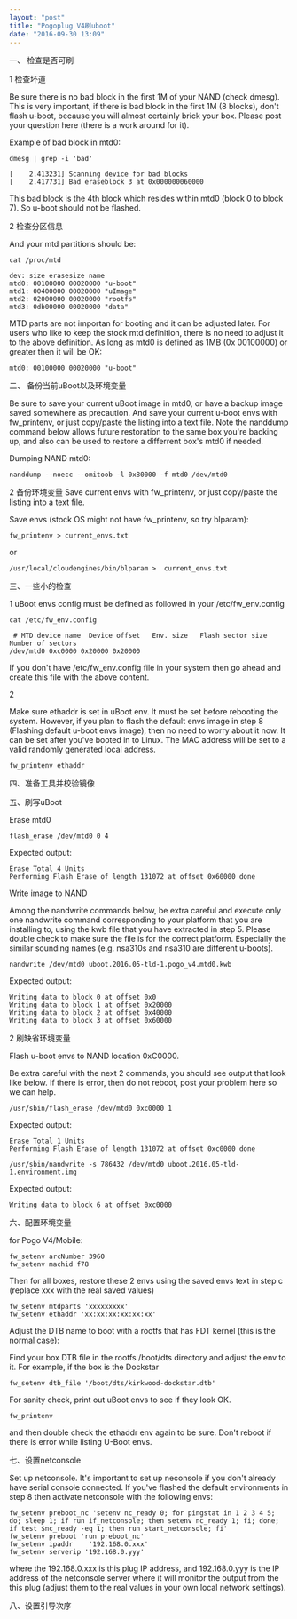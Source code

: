 ```yaml
---
layout: "post"
title: "Pogoplug V4刷uboot"
date: "2016-09-30 13:09"
---
```


一、 检查是否可刷

1 检查坏道

Be sure there is no bad block in the first 1M of your NAND (check dmesg). This is very important, if there is bad block in the first 1M (8 blocks), don't flash u-boot, because you will almost certainly brick your box. Please post your question here (there is a work around for it).

Example of bad block in mtd0:

```
dmesg | grep -i 'bad'

[    2.413231] Scanning device for bad blocks
[    2.417731] Bad eraseblock 3 at 0x000000060000
```

This bad block is the 4th block which resides within mtd0 (block 0 to block 7). So u-boot should not be flashed.

2 检查分区信息

And your mtd partitions should be:

```
cat /proc/mtd

dev: size erasesize name
mtd0: 00100000 00020000 "u-boot"
mtd1: 00400000 00020000 "uImage"
mtd2: 02000000 00020000 "rootfs"
mtd3: 0db00000 00020000 "data"
```

 MTD parts are not importan for booting and it can be adjusted later. For users who like to keep the stock mtd definition, there is no need to adjust it to the above definition. As long as mtd0 is defined as 1MB (0x 00100000) or greater then it will be OK:

```
mtd0: 00100000 00020000 "u-boot"
```

二、 备份当前uBoot以及环境变量

Be sure to save your current uBoot image in mtd0, or have a backup image saved somewhere as precaution. And save your current u-boot envs with fw_printenv, or just copy/paste the listing into a text file. Note the nanddump command below allows future restoration to the same box you're backing up, and also can be used to restore a differrent box's mtd0 if needed.

Dumping NAND mtd0:

```
nanddump --noecc --omitoob -l 0x80000 -f mtd0 /dev/mtd0
```

2 备份环境变量
Save current envs with fw_printenv, or just copy/paste the listing into a text file.

Save envs (stock OS might not have fw_printenv, so try blparam):

```
fw_printenv > current_envs.txt
```
or

```
/usr/local/cloudengines/bin/blparam >  current_envs.txt
```

三、一些小的检查

1
uBoot envs config must be defined as followed in your /etc/fw_env.config

```
cat /etc/fw_env.config

 # MTD device name	Device offset	Env. size	Flash sector size	Number of sectors
/dev/mtd0 0xc0000 0x20000 0x20000
```

If you don't have /etc/fw_env.config file in your system then go ahead and create this file with the above content.


2

Make sure ethaddr is set in uBoot env. It must be set before rebooting the system. However, if you plan to flash the default envs image in step 8 (Flashing default u-boot envs image), then no need to worry about it now. It can be set after you've booted in to Linux. The MAC address will be set to a valid randomly generated local address.

```
fw_printenv ethaddr
```

四、准备工具并校验镜像

五、刷写uBoot

Erase mtd0

```
flash_erase /dev/mtd0 0 4
```

Expected output:

```
Erase Total 4 Units
Performing Flash Erase of length 131072 at offset 0x60000 done
```

Write image to NAND

Among the nandwrite commands below, be extra careful and execute only one nandwrite command corresponding to your platform that you are installing to, using the kwb file that you have extracted in step 5. Please double check to make sure the file is for the correct platform. Especially the similar sounding names (e.g. nsa310s and nsa310 are different u-boots).

```
nandwrite /dev/mtd0 uboot.2016.05-tld-1.pogo_v4.mtd0.kwb
```

Expected output:

```
Writing data to block 0 at offset 0x0
Writing data to block 1 at offset 0x20000
Writing data to block 2 at offset 0x40000
Writing data to block 3 at offset 0x60000
```

2 刷缺省环境变量

Flash u-boot envs to NAND location 0xC0000.

Be extra careful with the next 2 commands, you should see output that look like below. If there is error, then do not reboot, post your problem here so we can help.

```
/usr/sbin/flash_erase /dev/mtd0 0xc0000 1
```
Expected output:

```
Erase Total 1 Units
Performing Flash Erase of length 131072 at offset 0xc0000 done
```

```
/usr/sbin/nandwrite -s 786432 /dev/mtd0 uboot.2016.05-tld-1.environment.img
```
Expected output:

```
Writing data to block 6 at offset 0xc0000
```

六、配置环境变量

for Pogo V4/Mobile:

```
fw_setenv arcNumber 3960
fw_setenv machid f78
```

Then for all boxes, restore these 2 envs using the saved envs text in step c (replace xxx with the real saved values)

```
fw_setenv mtdparts 'xxxxxxxxx'
fw_setenv ethaddr 'xx:xx:xx:xx:xx:xx'
```

Adjust the DTB name to boot with a rootfs that has FDT kernel (this is the normal case):

Find your box DTB file in the rootfs /boot/dts directory and adjust the env to it. For example, if the box is the Dockstar

```
fw_setenv dtb_file '/boot/dts/kirkwood-dockstar.dtb'
```

For sanity check, print out uBoot envs to see if they look OK.

```
fw_printenv
```

and then double check the ethaddr env again to be sure. Don't reboot if there is error while listing U-Boot envs.

七、设置netconsole

Set up netconsole. It's important to set up neconsole if you don't already have serial console connected. If you've flashed the default environments in step 8 then activate netconsole with the following envs:

```
fw_setenv preboot_nc 'setenv nc_ready 0; for pingstat in 1 2 3 4 5; do; sleep 1; if run if_netconsole; then setenv nc_ready 1; fi; done; if test $nc_ready -eq 1; then run start_netconsole; fi'
fw_setenv preboot 'run preboot_nc'
fw_setenv ipaddr    '192.168.0.xxx'
fw_setenv serverip '192.168.0.yyy'
```

where the 192.168.0.xxx is this plug IP address, and 192.168.0.yyy is the IP address of the netconsole server where it will monitor the output from the this plug (adjust them to the real values in your own local network settings).


八、设置引导次序
